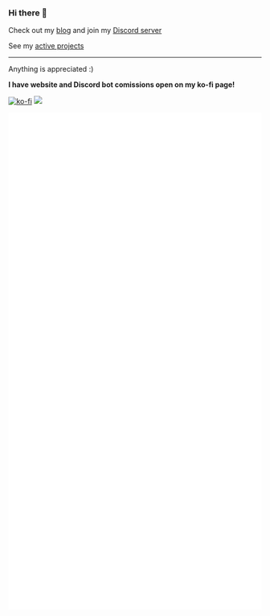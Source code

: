 ### Hi there 👋

Check out my [blog](https://blog.floffah.dev) and join my [Discord server](https://discord.gg/bc8Y2y9)

See my [active projects](projects.md)

---
Anything is appreciated :)

**__I have website and Discord bot comissions open on my ko-fi page!__**

[![ko-fi](https://ko-fi.com/img/githubbutton_sm.svg)](https://ko-fi.com/V7V1104TP)
<a href="https://www.buymeacoffee.com/floffah"><img height='36' src="https://img.buymeacoffee.com/button-api/?text=Buy me a cup of tea&emoji=🍵&slug=floffah&button_colour=5F7FFF&font_colour=ffffff&font_family=Cookie&outline_colour=000000&coffee_colour=FFDD00"></a>

<img src="https://raw.githubusercontent.com/Floffah/Floffah/master/github-metrics.svg">
